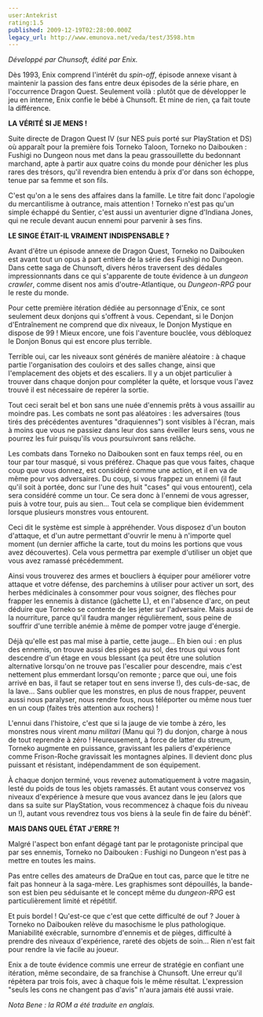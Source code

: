 ```yaml
---
user:Antekrist
rating:1.5
published: 2009-12-19T02:28:00.000Z
legacy_url: http://www.emunova.net/veda/test/3598.htm
---
```

_Développé par Chunsoft, édité par Enix._  

  

Dès 1993, Enix comprend l'intérêt du _spin-off_, épisode annexe visant à maintenir la passion des fans entre deux épisodes de la série phare, en l'occurrence Dragon Quest. Seulement voilà : plutôt que de développer le jeu en interne, Enix confie le bébé à Chunsoft. Et mine de rien, ça fait toute la différence.  

  

**LA VÉRITÉ SI JE MENS !**  

Suite directe de Dragon Quest IV (sur NES puis porté sur PlayStation et DS) où apparaît pour la première fois Torneko Taloon, Torneko no Daibouken : Fushigi no Dungeon nous met dans la peau grassouillette du bedonnant marchand, apte à partir aux quatre coins du monde pour dénicher les plus rares des trésors, qu'il revendra bien entendu à prix d'or dans son échoppe, tenue par sa femme et son fils.  

C'est qu'on a le sens des affaires dans la famille. Le titre fait donc l'apologie du mercantilisme à outrance, mais attention ! Torneko n'est pas qu'un simple échappé du Sentier, c'est aussi un aventurier digne d'Indiana Jones, qui ne recule devant aucun ennemi pour parvenir à ses fins.  

  

**LE SINGE ÉTAIT-IL VRAIMENT INDISPENSABLE ?**  

Avant d'être un épisode annexe de Dragon Quest, Torneko no Daibouken est avant tout un opus à part entière de la série des Fushigi no Dungeon. Dans cette saga de Chunsoft, divers héros traversent des dédales impressionnants dans ce qui s'apparente de toute évidence à un _dungeon crawler_, comme disent nos amis d'outre-Atlantique, ou _Dungeon-RPG_ pour le reste du monde.  

Pour cette première itération dédiée au personnage d'Enix, ce sont seulement deux donjons qui s'offrent à vous. Cependant, si le Donjon d'Entraînement ne comprend que dix niveaux, le Donjon Mystique en dispose de 99 ! Mieux encore, une fois l'aventure bouclée, vous débloquez le Donjon Bonus qui est encore plus terrible.  

Terrible oui, car les niveaux sont générés de manière aléatoire : à chaque partie l'organisation des couloirs et des salles change, ainsi que l'emplacement des objets et des escaliers. Il y a un objet particulier à trouver dans chaque donjon pour compléter la quête, et lorsque vous l'avez trouvé il est nécessaire de repérer la sortie.  

Tout ceci serait bel et bon sans une nuée d'ennemis prêts à vous assaillir au moindre pas. Les combats ne sont pas aléatoires : les adversaires (tous tirés des précédentes aventures "draquiennes") sont visibles à l'écran, mais à moins que vous ne passiez dans leur dos sans éveiller leurs sens, vous ne pourrez les fuir puisqu'ils vous poursuivront sans relâche.  

Les combats dans Torneko no Daibouken sont en faux temps réel, ou en tour par tour masqué, si vous préférez. Chaque pas que vous faites, chaque coup que vous donnez, est considéré comme une action, et il en va de même pour vos adversaires. Du coup, si vous frappez un ennemi (il faut qu'il soit à portée, donc sur l'une des huit "cases" qui vous entourent), cela sera considéré comme un tour. Ce sera donc à l'ennemi de vous agresser, puis à votre tour, puis au sien... Tout cela se complique bien évidemment lorsque plusieurs monstres vous entourent.  

Ceci dit le système est simple à appréhender. Vous disposez d'un bouton d'attaque, et d'un autre permettant d'ouvrir le menu à n'importe quel moment (un dernier affiche la carte, tout du moins les portions que vous avez découvertes). Cela vous permettra par exemple d'utiliser un objet que vous avez ramassé précédemment.  

Ainsi vous trouverez des armes et boucliers à équiper pour améliorer votre attaque et votre défense, des parchemins à utiliser pour activer un sort, des herbes médicinales à consommer pour vous soigner, des flèches pour frapper les ennemis à distance (gâchette L), et en l'absence d'arc, on peut déduire que Torneko se contente de les jeter sur l'adversaire. Mais aussi de la nourriture, parce qu'il faudra manger régulièrement, sous peine de souffrir d'une terrible anémie à même de pomper votre jauge d'énergie.  

Déjà qu'elle est pas mal mise à partie, cette jauge... Eh bien oui : en plus des ennemis, on trouve aussi des pièges au sol, des trous qui vous font descendre d'un étage en vous blessant (ça peut être une solution alternative lorsqu'on ne trouve pas l'escalier pour descendre, mais c'est nettement plus emmerdant lorsqu'on remonte ; parce que oui, une fois arrivé en bas, il faut se retaper tout en sens inverse !), des culs-de-sac, de la lave... Sans oublier que les monstres, en plus de nous frapper, peuvent aussi nous paralyser, nous rendre fous, nous téléporter ou même nous tuer en un coup (faites très attention aux rochers) !  

L'ennui dans l'histoire, c'est que si la jauge de vie tombe à zéro, les monstres nous virent _manu militari_ (Manu qui ?) du donjon, charge à nous de tout reprendre à zéro ! Heureusement, à force de latter du streum, Torneko augmente en puissance, gravissant les paliers d'expérience comme Frison-Roche gravissait les montagnes alpines. Il devient donc plus puissant et résistant, indépendamment de son équipement.  

À chaque donjon terminé, vous revenez automatiquement à votre magasin, lesté du poids de tous les objets ramassés. Et autant vous conservez vos niveaux d'expérience à mesure que vous avancez dans le jeu (alors que dans sa suite sur PlayStation, vous recommencez à chaque fois du niveau un !), autant vous revendrez tous vos biens à la seule fin de faire du bénèf'.  

  

**MAIS DANS QUEL ÉTAT J'ERRE ?!**  

Malgré l'aspect bon enfant dégagé tant par le protagoniste principal que par ses ennemis, Torneko no Daibouken : Fushigi no Dungeon n'est pas à mettre en toutes les mains.  

Pas entre celles des amateurs de DraQue en tout cas, parce que le titre ne fait pas honneur à la saga-mère. Les graphismes sont dépouillés, la bande-son est bien peu séduisante et le concept même du _dungeon-RPG_ est particulièrement limité et répétitif.  

Et puis bordel ! Qu'est-ce que c'est que cette difficulté de ouf ? Jouer à Torneko no Daibouken relève du masochisme le plus pathologique. Maniabilité exécrable, surnombre d'ennemis et de pièges, difficulté à prendre des niveaux d'expérience, rareté des objets de soin... Rien n'est fait pour rendre la vie facile au joueur.  

Enix a de toute évidence commis une erreur de stratégie en confiant une itération, même secondaire, de sa franchise à Chunsoft. Une erreur qu'il répètera par trois fois, avec à chaque fois le même résultat. L'expression "seuls les cons ne changent pas d'avis" n'aura jamais été aussi vraie.  

  

_Nota Bene : la ROM a été traduite en anglais._